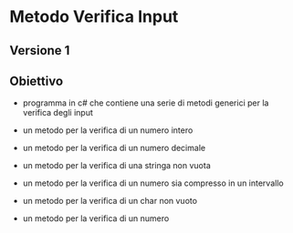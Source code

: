 # Metodo Verifica Input

## Versione 1


## Obiettivo

- programma in c# che contiene una serie di metodi generici per la verifica degli input

- un metodo per la verifica di un numero intero
- un metodo per la verifica di un numero decimale
- un metodo per la verifica di una stringa non vuota
- un metodo per la verifica di un numero sia compresso in un intervallo
- un metodo per la verifica di un char non vuoto
- un metodo per la verifica di un numero